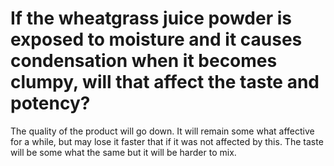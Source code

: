 # If the wheatgrass juice powder is exposed to moisture and it causes condensation when it becomes clumpy, will that affect the taste and potency?

The quality of the product will go down. It will remain some what affective for a while, but may lose it faster that if it was not affected by this. The taste will be some what the same but it will be harder to mix.